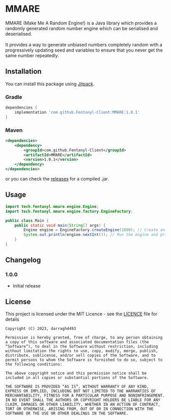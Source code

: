 # MMARE
MMARE (Make Me A Random Engine!) is a Java library which provides a randomly generated random number engine which can be serialised and deserialised.<br><br>
It provides a way to generate unbiased numbers completely random with a progressively updating seed and variables to ensure that you never get the same number repeatedly.

## Installation
You can install this package using [Jitpack](https://jitpack.io/#Fentanyl-Client/MMARE).

### Gradle
```gradle
dependencies {
    implementation 'com.github.Fentanyl-Client:MMARE:1.0.1'
}
```

### Maven
```xml
<dependencies>
    <dependency>
        <groupId>com.github.Fentanyl-Client</groupId>
        <artifactId>MMARE</artifactId>
        <version>1.0.1</version>
    </dependency>
</dependencies>
```

or you can check the [releases](https://github.com/Fentanyl-Client/MMARE/releases/latest) for a compiled .jar.

## Usage
```java
import tech.fentanyl.mmare.engine.Engine;
import tech.fentanyl.mmare.engine.factory.EngineFactory;

public class Main {
    public static void main(String[] args) {
        Engine engine = EngineFactory.createEngine(1000); // Create an engine with 1000 instructions
        System.out.println(engine.nextInt()); // Run the engine and print the result
    }
}
```

## Changelog
### 1.0.0
- Initial release

## License
This project is licensed under the MIT Licence - see the [LICENCE](LICENSE) file for details
```
Copyright (C) 2023, darraghd493

Permission is hereby granted, free of charge, to any person obtaining a copy of this software and associated documentation files (the “Software”), to deal in the Software without restriction, including without limitation the rights to use, copy, modify, merge, publish, distribute, sublicense, and/or sell copies of the Software, and to permit persons to whom the Software is furnished to do so, subject to the following conditions:

The above copyright notice and this permission notice shall be included in all copies or substantial portions of the Software.

THE SOFTWARE IS PROVIDED “AS IS”, WITHOUT WARRANTY OF ANY KIND, EXPRESS OR IMPLIED, INCLUDING BUT NOT LIMITED TO THE WARRANTIES OF MERCHANTABILITY, FITNESS FOR A PARTICULAR PURPOSE AND NONINFRINGEMENT. IN NO EVENT SHALL THE AUTHORS OR COPYRIGHT HOLDERS BE LIABLE FOR ANY CLAIM, DAMAGES OR OTHER LIABILITY, WHETHER IN AN ACTION OF CONTRACT, TORT OR OTHERWISE, ARISING FROM, OUT OF OR IN CONNECTION WITH THE SOFTWARE OR THE USE OR OTHER DEALINGS IN THE SOFTWARE.
```

